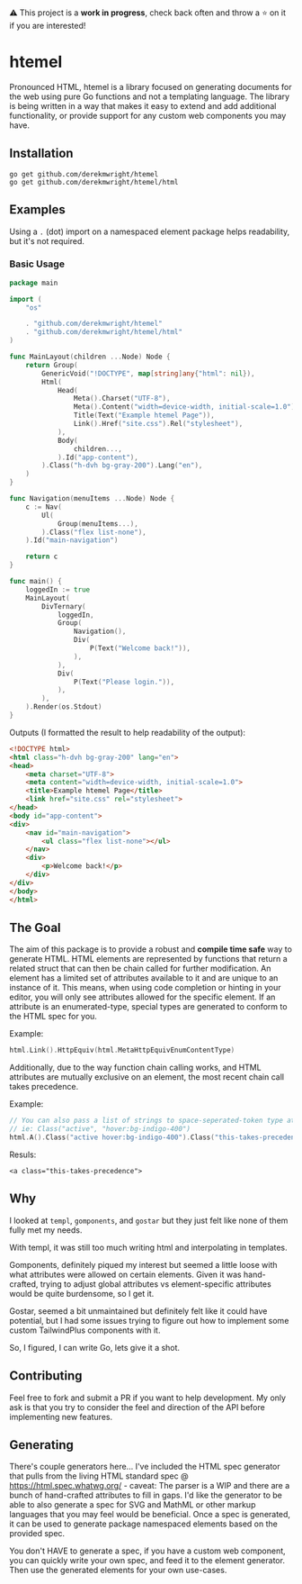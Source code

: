 ⚠️ This project is a **work in progress**, check back often and throw a ⭐ on it if you are interested!

# htemel

Pronounced HTML, htemel is a library focused on generating documents for the web using pure Go functions and not a templating language.
The library is being written in a way that makes it easy to extend and add additional functionality, or provide support for any custom web components you may have.

## Installation

```shell
go get github.com/derekmwright/htemel
go get github.com/derekmwright/htemel/html
```

## Examples

Using a `.` (dot) import on a namespaced element package helps readability, but it's not required.

### Basic Usage

```go
package main

import (
	"os"

	. "github.com/derekmwright/htemel"
	. "github.com/derekmwright/htemel/html"
)

func MainLayout(children ...Node) Node {
	return Group(
		GenericVoid("!DOCTYPE", map[string]any{"html": nil}),
		Html(
			Head(
				Meta().Charset("UTF-8"),
				Meta().Content("width=device-width, initial-scale=1.0"),
				Title(Text("Example htemel Page")),
				Link().Href("site.css").Rel("stylesheet"),
			),
			Body(
				children...,
			).Id("app-content"),
		).Class("h-dvh bg-gray-200").Lang("en"),
	)
}

func Navigation(menuItems ...Node) Node {
	c := Nav(
		Ul(
			Group(menuItems...),
		).Class("flex list-none"),
	).Id("main-navigation")

	return c
}

func main() {
	loggedIn := true
	MainLayout(
		DivTernary(
			loggedIn,
			Group(
				Navigation(),
				Div(
					P(Text("Welcome back!")),
				),
			),
			Div(
				P(Text("Please login.")),
			),
		),
	).Render(os.Stdout)
}
```

Outputs (I formatted the result to help readability of the output):
```html
<!DOCTYPE html>
<html class="h-dvh bg-gray-200" lang="en">
<head>
    <meta charset="UTF-8">
    <meta content="width=device-width, initial-scale=1.0">
    <title>Example htemel Page</title>
    <link href="site.css" rel="stylesheet">
</head>
<body id="app-content">
<div>
    <nav id="main-navigation">
        <ul class="flex list-none"></ul>
    </nav>
    <div>
        <p>Welcome back!</p>
    </div>
</div>
</body>
</html>
```

## The Goal

The aim of this package is to provide a robust and **compile time safe** way to generate HTML.
HTML elements are represented by functions that return a related struct that can then be chain called for further modification.
An element has a limited set of attributes available to it and are unique to an instance of it.
This means, when using code completion or hinting in your editor, you will only see attributes allowed for the specific element.
If an attribute is an enumerated-type, special types are generated to conform to the HTML spec for you.

Example:
```go
html.Link().HttpEquiv(html.MetaHttpEquivEnumContentType)
```

Additionally, due to the way function chain calling works, and HTML attributes are mutually exclusive on an element, the most recent chain call takes precedence.

Example:
```go
// You can also pass a list of strings to space-seperated-token type attributes
// ie: Class("active", "hover:bg-indigo-400")
html.A().Class("active hover:bg-indigo-400").Class("this-takes-precedence")
```

Resuls:
```text
<a class="this-takes-precedence">
```

## Why

I looked at `templ`, `gomponents`, and `gostar` but they just felt like none of them fully met my needs.

With templ, it was still too much writing html and interpolating in templates.

Gomponents, definitely piqued my interest but seemed a little loose with what attributes were allowed on certain elements.
Given it was hand-crafted, trying to adjust global attributes vs element-specific attributes would be quite burdensome, so I get it.

Gostar, seemed a bit unmaintained but definitely felt like it could have potential, but I had some issues trying to figure out how to implement some custom TailwindPlus components with it.

So, I figured, I can write Go, lets give it a shot.

## Contributing

Feel free to fork and submit a PR if you want to help development.
My only ask is that you try to consider the feel and direction of the API before implementing new features.

## Generating

There's couple generators here...
I've included the HTML spec generator that pulls from the living HTML standard spec @ https://html.spec.whatwg.org/ - caveat: The parser is a WIP and there are a bunch of hand-crafted attributes to fill in gaps.
I'd like the generator to be able to also generate a spec for SVG and MathML or other markup languages that you may feel would be beneficial.
Once a spec is generated, it can be used to generate package namespaced elements based on the provided spec.

You don't HAVE to generate a spec, if you have a custom web component, you can quickly write your own spec, and feed it to the element generator.
Then use the generated elements for your own use-cases.
